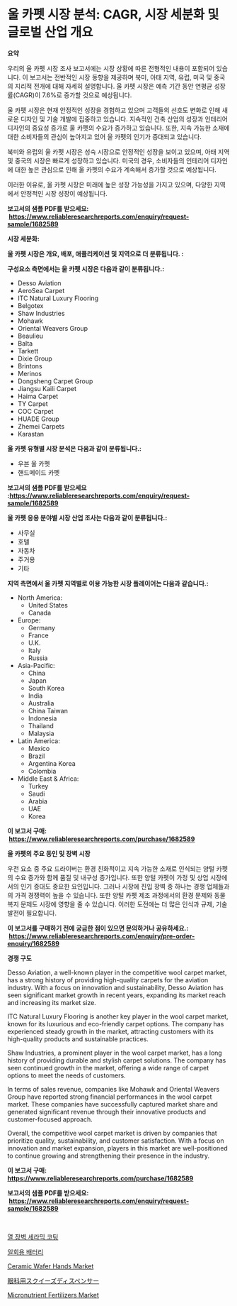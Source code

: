 <p><h1>울 카펫 시장 분석: CAGR, 시장 세분화 및 글로벌 산업 개요</h1></p><p><strong>요약</strong></p>
<p><p>우리의 울 카펫 시장 조사 보고서에는 시장 상황에 따른 전형적인 내용이 포함되어 있습니다. 이 보고서는 전반적인 시장 동향을 제공하며 북미, 아태 지역, 유럽, 미국 및 중국의 지리적 전개에 대해 자세히 설명합니다. 울 카펫 시장은 예측 기간 동안 연평균 성장률(CAGR)이 7.6%로 증가할 것으로 예상됩니다.</p><p>울 카펫 시장은 현재 안정적인 성장을 경험하고 있으며 고객들의 선호도 변화로 인해 새로운 디자인 및 기술 개발에 집중하고 있습니다. 지속적인 건축 산업의 성장과 인테리어 디자인의 중요성 증가로 울 카펫의 수요가 증가하고 있습니다. 또한, 지속 가능한 소재에 대한 소비자들의 관심이 높아지고 있어 울 카펫의 인기가 증대되고 있습니다.</p><p>북미와 유럽의 울 카펫 시장은 성숙 시장으로 안정적인 성장을 보이고 있으며, 아태 지역 및 중국의 시장은 빠르게 성장하고 있습니다. 미국의 경우, 소비자들의 인테리어 디자인에 대한 높은 관심으로 인해 울 카펫의 수요가 계속해서 증가할 것으로 예상됩니다.</p><p>이러한 이유로, 울 카펫 시장은 미래에 높은 성장 가능성을 가지고 있으며, 다양한 지역에서 안정적인 시장 성장이 예상됩니다.</p></p>
<p><strong>보고서의 샘플 PDF를 받으세요: &nbsp;<a href="https://www.reliableresearchreports.com/enquiry/request-sample/1682589">https://www.reliableresearchreports.com/enquiry/request-sample/1682589</a></strong></p>
<p><strong>시장 세분화:</strong></p>
<p><strong> 울 카펫 시장은 개요, 배포, 애플리케이션 및 지역으로 더 분류됩니다. :</strong></p>
<p><strong>구성요소 측면에서는 울 카펫 시장은 다음과 같이 분류됩니다.:</strong></p>
<p><ul><li>Desso Aviation</li><li>AeroSea Carpet</li><li>ITC Natural Luxury Flooring</li><li>Belgotex</li><li>Shaw Industries</li><li>Mohawk</li><li>Oriental Weavers Group</li><li>Beaulieu</li><li>Balta</li><li>Tarkett</li><li>Dixie Group</li><li>Brintons</li><li>Merinos</li><li>Dongsheng Carpet Group</li><li>Jiangsu Kaili Carpet</li><li>Haima Carpet</li><li>TY Carpet</li><li>COC Carpet</li><li>HUADE Group</li><li>Zhemei Carpets</li><li>Karastan</li></ul></p>
<p><strong> 울 카펫 유형별 시장 분석은 다음과 같이 분류됩니다.:</strong></p>
<p><ul><li>우븐 울 카펫</li><li>핸드메이드 카펫</li></ul></p>
<p><strong>보고서의 샘플 PDF를 받으세요 :<a href="https://www.reliableresearchreports.com/enquiry/request-sample/1682589">https://www.reliableresearchreports.com/enquiry/request-sample/1682589</a></strong></p>
<p><strong> 울 카펫 응용 분야별 시장 산업 조사는 다음과 같이 분류됩니다.:</strong></p>
<p><ul><li>사무실</li><li>호텔</li><li>자동차</li><li>주거용</li><li>기타</li></ul></p>
<p><strong>지역 측면에서 울 카펫 지역별로 이용 가능한 시장 플레이어는 다음과 같습니다.:</strong></p>
<p><ul>
    <li>
        North America:
        <ul>
            <li>United States</li>
            <li>Canada</li>
        </ul>
    </li>
    <li>
        Europe:
        <ul>
            <li>Germany</li>
            <li>France</li>
            <li>U.K.</li>
            <li>Italy</li>
            <li>Russia</li>
        </ul>
    </li>
    <li>
        Asia-Pacific:
        <ul>
            <li>China</li>
            <li>Japan</li>
            <li>South Korea</li>
            <li>India</li>
            <li>Australia</li>
            <li>China Taiwan</li>
            <li>Indonesia</li>
            <li>Thailand</li>
            <li>Malaysia</li>
        </ul>
    </li>
    <li>
        Latin America:
        <ul>
            <li>Mexico</li>
            <li>Brazil</li>
            <li>Argentina Korea</li>
            <li>Colombia</li>
        </ul>
    </li>
    <li>
        Middle East & Africa:
        <ul>
            <li>Turkey</li>
            <li>Saudi</li>
            <li>Arabia</li>
            <li>UAE</li>
            <li>Korea</li>
        </ul>
    </li>
    </ul></p>
<p><strong>이 보고서 구매: &nbsp;<a href="https://www.reliableresearchreports.com/purchase/1682589">https://www.reliableresearchreports.com/purchase/1682589</a></strong></p>
<p><strong>울 카펫의 주요 동인 및 장벽 시장</strong></p>
<p><p>우전 요소 중 주요 드라이버는 환경 친화적이고 지속 가능한 소재로 인식되는 양털 카펫의 수요 증가와 함께 품질 및 내구성 증가입니다. 또한 양털 카펫이 가정 및 상업 시장에서의 인기 증대도 중요한 요인입니다. 그러나 시장에 진입 장벽 중 하나는 경쟁 업체들과의 가격 경쟁력이 높을 수 있습니다. 또한 양털 카펫 제조 과정에서의 환경 문제와 동물 복지 문제도 시장에 영향을 줄 수 있습니다. 이러한 도전에는 더 많은 인식과 규제, 기술 발전이 필요합니다.</p></p>
<p><strong>이 보고서를 구매하기 전에 궁금한 점이 있으면 문의하거나 공유하세요.: &nbsp;<a href="https://www.reliableresearchreports.com/enquiry/pre-order-enquiry/1682589">https://www.reliableresearchreports.com/enquiry/pre-order-enquiry/1682589</a></strong></p>
<p><strong>경쟁 구도</strong></p>
<p><p>Desso Aviation, a well-known player in the competitive wool carpet market, has a strong history of providing high-quality carpets for the aviation industry. With a focus on innovation and sustainability, Desso Aviation has seen significant market growth in recent years, expanding its market reach and increasing its market size.</p><p>ITC Natural Luxury Flooring is another key player in the wool carpet market, known for its luxurious and eco-friendly carpet options. The company has experienced steady growth in the market, attracting customers with its high-quality products and sustainable practices.</p><p>Shaw Industries, a prominent player in the wool carpet market, has a long history of providing durable and stylish carpet solutions. The company has seen continued growth in the market, offering a wide range of carpet options to meet the needs of customers.</p><p>In terms of sales revenue, companies like Mohawk and Oriental Weavers Group have reported strong financial performances in the wool carpet market. These companies have successfully captured market share and generated significant revenue through their innovative products and customer-focused approach. </p><p>Overall, the competitive wool carpet market is driven by companies that prioritize quality, sustainability, and customer satisfaction. With a focus on innovation and market expansion, players in this market are well-positioned to continue growing and strengthening their presence in the industry.</p></p>
<p><strong>이 보고서 구매: &nbsp; <a href="https://www.reliableresearchreports.com/purchase/1682589">https://www.reliableresearchreports.com/purchase/1682589</a></strong></p>
<p><strong>보고서의 샘플 PDF를 받으세요: &nbsp;<a href="https://www.reliableresearchreports.com/enquiry/request-sample/1682589">https://www.reliableresearchreports.com/enquiry/request-sample/1682589</a></strong><strong></strong></p>
<p>&nbsp;</p>
<p><p><a href="https://github.com/vs10l4sfg5c/Market-Research-Report-List-1/blob/main/58216262485.md">열 장벽 세라믹 코팅</a></p><p><a href="https://github.com/crfsywufhm81415/Market-Research-Report-List-1/blob/main/13082702484.md">일회용 배터리</a></p><p><a href="https://issuu.com/reportprime-2/docs/ceramic-wafer-hands-market-size-2030.pptx">Ceramic Wafer Hands Market</a></p><p><a href="https://github.com/zekaoe592392/Market-Research-Report-List-1/blob/main/30640892852.md">眼科用スクイーズディスペンサー</a></p><p><a href="https://gamy-alyssum-396.notion.site/Micronutrient-Fertilizers-Market-Size-and-Examines-its-Market-Scope-with-a-Primary-Focus-on-Growth-03f642cd394e4834ad935fa9bd9b8ad6">Micronutrient Fertilizers Market</a></p></p>